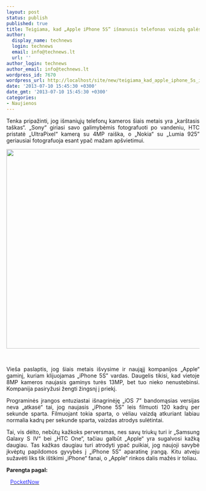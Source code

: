 ```yaml
---
layout: post
status: publish
published: true
title: Teigiama, kad „Apple iPhone 5S” išmanusis telefonas vaizdą galės filmuoti sulėtintai
author:
  display_name: technews
  login: technews
  email: info@technews.lt
  url: ''
author_login: technews
author_email: info@technews.lt
wordpress_id: 7670
wordpress_url: http://localhost/site/new/teigiama_kad_apple_iphone_5s_ismanusis_telefonas_vaizda_gales_filmuoti_suletintai/
date: '2013-07-10 15:45:30 +0300'
date_gmt: '2013-07-10 15:45:30 +0300'
categories:
- Naujienos
---
```

<p style="text-align:justify">Tenka pripažinti, jog išmaniųjų telefonų kameros šiais metais yra „karštasis taškas“. „Sony“ giriasi savo galimybėmis fotografuoti po vandeniu, HTC pristatė „UltraPixel“ kamerą su 4MP raiška, o „Nokia“ su „Lumia 925” geriausiai fotografuoja esant ypač mažam apšvietimui.</p>
<p style="text-align:center"> <a target="blank" href="http://www.technologijos.lt/upload/image/n/technologijos/gsm/S-34688/camera.jpg"><img alt="" src="http://www.technologijos.lt/upload/image/n/technologijos/gsm/S-34688/1-camera.jpg" style="width: 520px;" /></a></p>
<div style="text-align:center"> <strong></strong><br/><em></em></div>
<div style="text-align:justify"><!--[if gte mso 9]><![endif]--></p>
<p><span>Vieša paslaptis, jog šiais metais išvysime ir naująjį kompanijos &bdquo;Apple&ldquo; gaminį, kuriam klijuojamas &bdquo;iPhone </span>5S&rdquo; <span>vardas. Daugelis tikisi, kad vietoje </span>8MP <span>kameros naujasis gaminys turės </span>13MP, <span>bet tuo nieko nenustebinsi. Kompanija pasiryžusi žengti žingsnį į priekį.</span></p>
<p><span>Programinės įrangos entuziastai išnagrinėję &bdquo;iOS </span>7&rdquo; <span>bandomąsias versijas neva &bdquo;atkasė&ldquo; tai, jog naujasis &bdquo;iPhone </span>5S&rdquo; leis filmuoti 120 <span>kadrų per sekunde sparta. Filmuojant tokia sparta, o vėliau vaizdą atkuriant labiau normalia kadrų per sekunde sparta, vaizdas atrodys sulėtintai.</span></p>
<p><span>Tai, vis dėlto, nebūtų kažkoks perversmas, nes savų triukų turi ir &bdquo;Samsung Galaxy S IV&ldquo; bei &bdquo;HTC One&ldquo;, tačiau galbūt &bdquo;Apple&ldquo; yra sugalvosi kažką daugiau. Tas kažkas daugiau turi atrodyti ypač puikiai, jog naujoji savybė įkvėptų papildomos gyvybės į &bdquo;iPhone </span>5S&rdquo; <span>aparatinę įrangą. Kitu atveju sužavėti liks tik ištikimi &bdquo;iPhone&ldquo; fanai, o &bdquo;Apple&ldquo; rinkos dalis mažės ir toliau.</span></p>
</div>
<p><strong>Parengta pagal:</strong></p>
<p style="margin:0px 0px 0px 10px"><a target="blank" href="http://pocketnow.com/2013/07/09/iphone-5s-slow-mo-camera"><span style="color:#2E2EFE">PocketNow</span></a></p>
